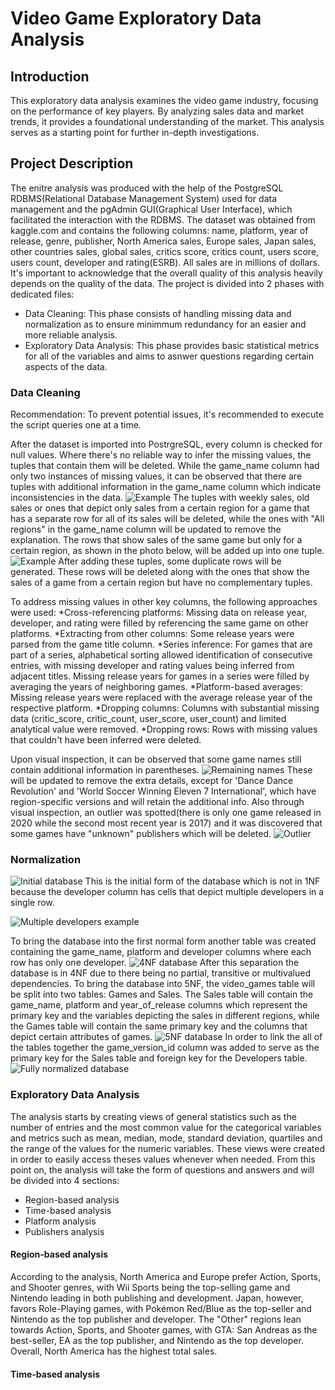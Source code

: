 # Video Game Exploratory Data Analysis
## Introduction
This exploratory data analysis examines the video game industry, focusing on the performance of key players. By analyzing sales data and market trends, it provides a foundational understanding of the market. This analysis serves as a starting point for further in-depth investigations. 

## Project Description
The enitre analysis was produced with the help of the PostgreSQL RDBMS(Relational Database Management System) used for data management and the pgAdmin GUI(Graphical User Interface), which facilitated the interaction with the RDBMS.
The dataset was obtained from kaggle.com and contains the following columns: name, platform, year of release, genre, publisher, North America sales, Europe sales, Japan sales, other countries sales, global sales, critics score, critics count, users score, users count, developer and rating(ESRB). All sales are in millions of dollars. It's important to acknowledge that the overall quality of this analysis heavily depends on the quality of the data.
The project is divided into 2 phases with dedicated files: 
* Data Cleaning: This phase consists of handling missing data and normalization as to ensure minimmum redundancy for an easier and more reliable analysis.
* Exploratory Data Analysis: This phase provides basic statistical metrics for all of the variables and aims to asnwer questions regarding certain aspects of the data.

### Data Cleaning
Recommendation: To prevent potential issues, it's recommended to execute the script queries one at a time.

After the dataset is imported into PostrgreSQL, every column is checked for null values. Where there's no reliable way to infer the missing values, the tuples that contain them will be deleted.
While the game_name column had only two instances of missing values, it can be observed that there are tuples with additional information in the game_name column which indicate inconsistencies in the data.
![Example](images/name_irreg.png)
The tuples with weekly sales, old sales or ones that depict only sales from a certain region for a game that has a separate row
for all of its sales will be deleted, while the ones with "All regions" in the game_name column will be updated to remove the explanation.
The rows that show sales of the same game but only for a certain region, as shown in the photo below, will be added up into one tuple.
![Example](images/Divided_sales.png)
After adding these tuples, some duplicate rows will be generated. These rows will be deleted along with the ones that show the sales of a game from a certain region but have no complementary tuples.

To address missing values in other key columns, the following approaches were used:
*Cross-referencing platforms: Missing data on release year, developer, and rating were filled by referencing the same game on other platforms.
*Extracting from other columns: Some release years were parsed from the game title column.
*Series inference: For games that are part of a series, alphabetical sorting allowed identification of consecutive entries, with missing developer and rating values being inferred from adjacent titles. Missing release years for games in a series were filled by averaging the years of neighboring games.
*Platform-based averages: Missing release years were replaced with the average release year of the respective platform.
*Dropping columns: Columns with substantial missing data (critic_score, critic_count, user_score, user_count) and limited analytical value were removed.
*Dropping rows: Rows with missing values that couldn't have been inferred were deleted.

Upon visual inspection, it can be observed that some game names still contain additional information in parentheses.
![Remaining names](images/Remaining_names.png) 
These will be updated to remove the extra details, except for 'Dance Dance Revolution' and 'World Soccer Winning Eleven 7 International', which have region-specific versions and will retain the additional info.
Also through visual inspection, an outlier was spotted(there is only one game released in 2020 while the second most recent year is 2017) and it was discovered that some games have "unknown" publishers which will be deleted.
![Outlier](images/2020.png) 

### Normalization
![Initial database](images/diagram1.png)
This is the initial form of the database which is not in 1NF because the developer column has cells that depict multiple developers in a single row.

![Multiple developers example](images/Multiple_devs.png)

To bring the database into the first normal form another table was created containing the game_name, platform and developer columns where each row has only one developer.
![4NF database](images/diagram2.png)
After this separation the database is in 4NF due to there being no partial, transitive or multivalued dependencies. To bring the database into 5NF, the video_games table will be split into two tables: Games and Sales. The Sales table will contain the game_name, platform and year_of_release columns which represent the primary key and the variables depicting the sales in different regions, while the Games table will contain the same primary key and the columns that depict certain attributes of games.
![5NF database](images/5NF.png)
In order to link the all of the tables together the game_version_id column was added to serve as the primary key for the Sales table and foreign key for the Developers table.
![Fully normalized database](images/Finished_diagram.png)

### Exploratory Data Analysis
The analysis starts by creating views of general statistics such as the number of entries and the most common value for the categorical variables and metrics such as mean, median, mode, standard deviation, quartiles and the range of the values for the numeric variables. These views were created in order to easily access theses values whenever when needed.
From this point on, the analysis will take the form of questions and answers and will be divided into 4 sections:
* Region-based analysis
* Time-based analysis
* Platform analysis
* Publishers analysis

#### Region-based analysis
According to the analysis, North America and Europe prefer Action, Sports, and Shooter genres, with Wii Sports being the top-selling game and Nintendo leading in both publishing and development. Japan, however, favors Role-Playing games, with Pokémon Red/Blue as the top-seller and Nintendo as the top publisher and developer. The "Other" regions lean towards Action, Sports, and Shooter games, with GTA: San Andreas as the best-seller, EA as the top publisher, and Nintendo as the top developer. Overall, North America has the highest total sales.

#### Time-based analysis
